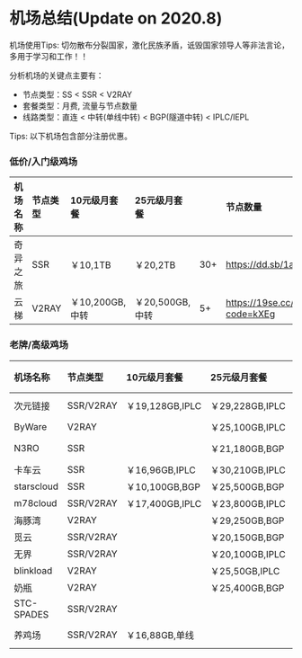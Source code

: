 # 机场总结(Update on 2020.8)

机场使用Tips:
切勿散布分裂国家，激化民族矛盾，诋毁国家领导人等非法言论，多用于学习和工作！！

 
分析机场的关键点主要有：
- 节点类型：SS < SSR < V2RAY
- 套餐类型：月费, 流量与节点数量
- 线路类型：直连 < 中转(单线中转) < BGP(隧道中转) < IPLC/IEPL


Tips: 以下机场包含部分注册优惠。

### 低价/入门级鸡场

机场名称|节点类型|10元级月套餐|25元级月套餐||节点数量|链接
:--|:--|:--|:--|:--|:--|:--
奇异之旅|SSR|￥10,1TB|￥20,2TB|30+|https://dd.sb/1azKY
云梯|V2RAY|￥10,200GB,中转|￥20,500GB,中转|5+|https://19se.cc/auth/register?code=kXEg


### 老牌/高级鸡场

机场名称|节点类型|10元级月套餐|25元级月套餐|50元级月套餐|节点数|链接|优惠码
:--|:--|:--|:--|:--|:--|:--|:--
次元链接|SSR/V2RAY|￥19,128GB,IPLC|￥29,228GB,IPLC|￥49,430GB,IPLC|60+|https://dd.sb/gH7aR|cylink-limbopro
ByWare|V2RAY||￥25,100GB,IPLC|￥45,180GB,IPLC|10+|https://dd.sb/D4Yfm|wpbox
N3RO|SSR||￥21,180GB,BGP|￥33,400GB,IPLC|44+|https://n3ro.best/user/shop|n3ro-limbopro
卡车云|SSR|￥16,96GB,IPLC|￥30,210GB,IPLC||30+|https://kcjisu.icu/user/shop
starscloud|SSR|￥10,100GB,BGP|￥25,500GB,BGP|￥50,1TB,IPLC|18+|https://dd.sb/6kRnQ
m78cloud|SSR/V2RAY|￥17,400GB,IPLC|￥23,800GB,IPLC||19+|https://dd.sb/RJp8t
海豚湾|V2RAY||￥29,250GB,BGP|￥49,500GB,IPLC||https://dd.sb/Wvy06
觅云|SSR/V2RAY||￥20,150GB,BGP|￥40,300GB,BGP|52+|https://dd.sb/fhpvW
无界|SSR/V2RAY||￥20,100GB,IPLC|￥40,250GB,IPLC||https://dd.sb/0AtEE
blinkload|V2RAY||￥25,50GB,IPLC|￥69,50GB,IPLC|150+|https://dd.sb/dDLmm
奶瓶|V2RAY||￥25,400GB,BGP||20+|https://npss.cloud/
STC-SPADES|SSR/V2RAY|||￥38,100GB,BGP||https://stc-server.in/user/shop
养鸡场|SSR/V2RAY|￥16,88GB,单线||￥38,160GB,BGP||https://xn--l6qx3l1p4e.com/





